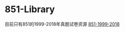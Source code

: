 # 851-Library
目前只有851的1999-2018年真题试卷资源
[851-1999-2018](https://github.com/TianWenQAQ/NUDT-eLibrary/blob/main/851-Library/851-1999-2018.md)
